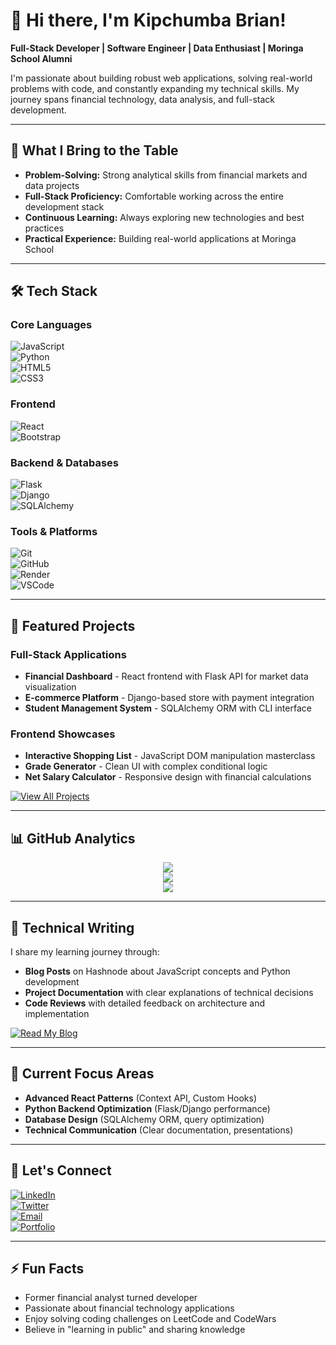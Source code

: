 # 👋 Hi there, I'm Kipchumba Brian! 

**Full-Stack Developer | Software Engineer | Data Enthusiast | Moringa School Alumni**

I'm passionate about building robust web applications, solving real-world problems with code, and constantly expanding my technical skills. My journey spans financial technology, data analysis, and full-stack development.

---

## 🚀 What I Bring to the Table

- **Problem-Solving:** Strong analytical skills from financial markets and data projects
- **Full-Stack Proficiency:** Comfortable working across the entire development stack
- **Continuous Learning:** Always exploring new technologies and best practices
- **Practical Experience:** Building real-world applications at Moringa School

---

## 🛠️ Tech Stack

### Core Languages  
![JavaScript](https://img.shields.io/badge/JavaScript-F7DF1E?style=flat&logo=javascript&logoColor=black)  
![Python](https://img.shields.io/badge/Python-3776AB?style=flat&logo=python&logoColor=white)  
![HTML5](https://img.shields.io/badge/HTML5-E34F26?style=flat&logo=html5&logoColor=white)  
![CSS3](https://img.shields.io/badge/CSS3-1572B6?style=flat&logo=css3&logoColor=white)

### Frontend  
![React](https://img.shields.io/badge/React-20232A?style=flat&logo=react&logoColor=61DAFB)  
![Bootstrap](https://img.shields.io/badge/Bootstrap-563D7C?style=flat&logo=bootstrap&logoColor=white)

### Backend & Databases  
![Flask](https://img.shields.io/badge/Flask-000000?style=flat&logo=flask&logoColor=white)  
![Django](https://img.shields.io/badge/Django-092E20?style=flat&logo=django&logoColor=white)  
![SQLAlchemy](https://img.shields.io/badge/SQLAlchemy-000000?style=flat&logo=sqlalchemy&logoColor=white)

### Tools & Platforms  
![Git](https://img.shields.io/badge/Git-F05032?style=flat&logo=git&logoColor=white)  
![GitHub](https://img.shields.io/badge/GitHub-181717?style=flat&logo=github&logoColor=white)  
![Render](https://img.shields.io/badge/Render-00979D?style=flat&logo=render&logoColor=white)  
![VSCode](https://img.shields.io/badge/VSCode-007ACC?style=flat&logo=visual-studio-code&logoColor=white)

---

## 🌟 Featured Projects

### Full-Stack Applications
- **Financial Dashboard** - React frontend with Flask API for market data visualization
- **E-commerce Platform** - Django-based store with payment integration
- **Student Management System** - SQLAlchemy ORM with CLI interface

### Frontend Showcases
- **Interactive Shopping List** - JavaScript DOM manipulation masterclass
- **Grade Generator** - Clean UI with complex conditional logic
- **Net Salary Calculator** - Responsive design with financial calculations

[![View All Projects](https://img.shields.io/badge/View_All_Projects-GitHub-181717?style=for-the-badge&logo=github)](https://github.com/DevBrianKE)

---

## 📊 GitHub Analytics

<div align="center">
  
![](https://github-readme-stats.vercel.app/api?username=DevBrianKE&show_icons=true&theme=radical&hide_border=true&include_all_commits=true&count_private=true)  
![](https://github-readme-streak-stats.herokuapp.com/?user=DevBrianKE&theme=radical&hide_border=true)  
![](https://github-readme-stats.vercel.app/api/top-langs/?username=DevBrianKE&theme=radical&hide_border=true&layout=compact)

</div>

---

## 📝 Technical Writing

I share my learning journey through:

- **Blog Posts** on Hashnode about JavaScript concepts and Python development
- **Project Documentation** with clear explanations of technical decisions
- **Code Reviews** with detailed feedback on architecture and implementation

[![Read My Blog](https://img.shields.io/badge/Read_My_Blog-Hashnode-2962FF?style=for-the-badge&logo=hashnode)](https://devbrianke.hashnode.dev/)

---

## 🌱 Current Focus Areas

- **Advanced React Patterns** (Context API, Custom Hooks)
- **Python Backend Optimization** (Flask/Django performance)
- **Database Design** (SQLAlchemy ORM, query optimization)
- **Technical Communication** (Clear documentation, presentations)

---

## 🤝 Let's Connect

[![LinkedIn](https://img.shields.io/badge/LinkedIn-Connect-0A66C2?style=for-the-badge&logo=linkedin)](https://www.linkedin.com/in/kipchumba-brian-3a3a41150/)  
[![Twitter](https://img.shields.io/badge/Twitter-Follow-1DA1F2?style=for-the-badge&logo=twitter)](https://twitter.com/DevBrianHQ)  
[![Email](https://img.shields.io/badge/Email_Me-D14836?style=for-the-badge&logo=gmail&logoColor=white)](mailto:kipchumbabrian47@gmail.com)  
[![Portfolio](https://img.shields.io/badge/My_Portfolio-FF7139?style=for-the-badge&logo=firefox&logoColor=white)](https://devbrianke.github.io/My-Portfolio/)

---

## ⚡ Fun Facts

- Former financial analyst turned developer
- Passionate about financial technology applications
- Enjoy solving coding challenges on LeetCode and CodeWars
- Believe in "learning in public" and sharing knowledge
